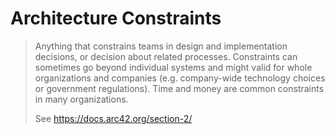 # Architecture Constraints

> Anything that constrains teams in design and implementation decisions, or decision about related processes. Constraints can sometimes go beyond individual systems and might valid for whole organizations and companies (e.g. company-wide technology choices or government regulations). Time and money are common constraints in many organizations.
>
> See https://docs.arc42.org/section-2/
